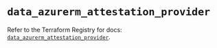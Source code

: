 # `data_azurerm_attestation_provider`

Refer to the Terraform Registry for docs: [`data_azurerm_attestation_provider`](https://registry.terraform.io/providers/hashicorp/azurerm/4.36.0/docs/data-sources/attestation_provider).
